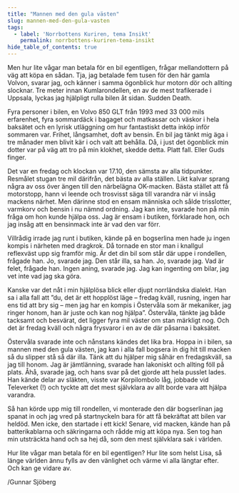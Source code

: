 ```yaml
---
title: "Mannen med den gula västen"
slug: mannen-med-den-gula-vasten
tags:
  - label: 'Norrbottens Kuriren, tema Insikt'
    permalink: norrbottens-kuriren-tema-insikt
hide_table_of_contents: true
---
```

Men hur lite vågar man betala för en bil egentligen, frågar mellandottern på väg att köpa en sådan. Tja, jag betalade fem tusen för den här gamla Volvon, svarar jag, och känner i samma ögonblick hur motorn dör och allting slocknar. Tre meter innan Kumlarondellen, en av de mest trafikerade i Uppsala, lyckas jag hjälpligt rulla bilen åt sidan. Sudden Death.

<!--truncate-->

Fyra personer i bilen, en Volvo 850 GLT från 1993 med 33 000 mils erfarenhet, fyra sommardäck i bagaget och matkassar och väskor i hela baksätet och en lyrisk utläggning om hur fantastiskt detta inköp inför sommaren var. Frihet, långsamhet, doft av bensin. En bil jag tänkt mig äga i tre månader men blivit kär i och valt att behålla. Då, i just det ögonblick min dotter var på väg att tro på min klokhet, skedde detta. Platt fall. Eller Guds finger.

Det var en fredag och klockan var 17.10, den sämsta av alla tidpunkter. Resmålet stugan tre mil därifrån, det bästa av alla ställen. Likt kalvar sprang några av oss över ängen till den närbelägna OK-macken. Bästa stället att få motorstopp, hann vi leende och trosvisst säga till varandra när vi insåg mackens närhet. Men därinne stod en ensam människa och sålde trisslotter, varmkorv och bensin i nu nämnd ordning. Jag kan inte, svarade hon på min fråga om hon kunde hjälpa oss. Jag är ensam i butiken, förklarade hon, och jag insåg att en bensinmack inte är vad den var förr.

Villrådig irrade jag runt i butiken, kände på en bogserlina men hade ju ingen kompis i närheten med dragkrok. Då tornade en stor man i knallgul reflexväst upp sig framför mig. Är det din bil som står där uppe i rondellen, frågade han. Jo, svarade jag. Den står illa, sa han. Jo, svarade jag. Vad är felet, frågade han. Ingen aning, svarade jag. Jag kan ingenting om bilar, jag vet inte vad jag ska göra.

Kanske var det nåt i min hjälplösa blick eller djupt norrländska dialekt. Han sa i alla fall att ”du, det är ett hopplöst läge – fredag kväll, rusning, ingen har ens tid att bry sig – men jag har en kompis i Östervåla som är mekaniker, jag ringer honom, han är juste och kan nog hjälpa”. Östervåla, tänkte jag både tacksamt och besvärat, det ligger fyra mil väster om stan märkligt nog. Och det är fredag kväll och några frysvaror i en av de där påsarna i baksätet.

Östervåla svarade inte och nånstans kändes det lika bra. Hoppa in i bilen, sa mannen med den gula västen, jag kan i alla fall bogsera in dig hit till macken så du slipper stå så där illa. Tänk att du hjälper mig såhär en fredagskväll, sa jag till honom. Jag är jämtlänning, svarade han lakoniskt och allting föll på plats. Åhå, svarade jag, och hans svar på det gjorde att hela pusslet lades. Han kände delar av släkten, visste var Korpilombolo låg, jobbade vid Televerket (!) och tyckte att det mest självklara av allt borde vara att hjälpa varandra. 

Så han körde upp mig till rondellen, vi monterade den där bogserlinan jag spanat in och jag vred på startnyckeln bara för att få bekräftat att bilen var heldöd. Men icke, den startade i ett kick! Senare, vid macken, kände han på batterikablarna och säkringarna och rådde mig att köpa nya. Sen tog han min utsträckta hand och sa hej då, som den mest självklara sak i världen.

Hur lite vågar man betala för en bil egentligen? Hur lite som helst Lisa, så länge världen ännu fylls av den vänlighet och värme vi alla längtar efter. Och kan ge vidare av.

/Gunnar Sjöberg
